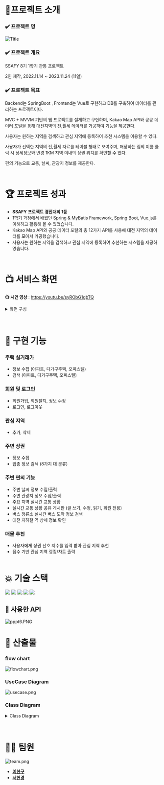 # 🚩프로젝트 소개

### ✔️ **프로젝트 명**

![Title](/Images/banner.png)

### ✔️ **프로젝트 개요**

SSAFY 8기 1학기 관통 프로젝트

2인 제작, 2022.11.14 ~ 2023.11.24 (11일)

### ✔️ **프로젝트 목표**

Backend는 SpringBoot , Frontend는 Vue로 구현하고 DB를 구축하여 데이터를 관리하는 프로젝트이다.

MVC + MVVM 기반의 웹 프로젝트를 설계하고 구현하며, Kakao Map API와 공공 데이터 포털을 통해 대전지역의 전,월세 데이터를 가공하여 기능을 제공한다.

사용자는 원하는 지역을 검색하고 관심 지역에 등록하여 추천 시스템을 이용할 수 있다.

사용자가 선택한 지역의 전,월세 자료를 테이블 형태로 보여주며, 해당하는 집의 이름 클릭 시 상세정보와 반경 1KM 지역 이내의 상권 위치를 확인할 수 있다.

편의 기능으로 교통, 날씨, 관광지 정보를 제공한다.

<br/>

# 🏆 프로젝트 성과

- **SSAFY 프로젝트 경진대회 1등**
- 1학기 과정에서 배웠던 Spring & MyBatis Framework, Spring Boot, Vue.js를 이해하고 활용해 볼 수 있었습니다.
- Kakao Map API와 공공 데이터 포털의 총 12가지 API를 사용해 대전 지역의 데이터를 모아서 가공했습니다.
- 사용자는 원하는 지역을 검색하고 관심 지역에 등록하여 추천하는 시스템을 제공하였습니다.

<br/>

# 📺 서비스 화면

**📺 시연 영상** : https://youtu.be/syRObG1gbTQ

<details>
<summary>화면 구성</summary>
<div markdown="1">

## [ 0. 메인 ]

![main-full.png](/Images/main-full.png)

- **기능 설명**
  페이지 첫 실행시 보여지는 화면으로 인사말, 서비스소개, 공공데이터, 팀원 소개로 이루어져있다.

## [ 1. 전,월세 실거래 조회]

![apt-search-keyword.png](/Images/search/apt-search-keyword.png)

![apt-search-1.png](/Images/search/apt-search-1.png)

![apt-search-2.png](/Images/search/apt-search-2.png)

로그인 하면 대전 지역 전,월세 실거래 조회 화면으로 넘어간다.
타입, 구 , 연 , 월을 선택하면 해당하는 지역의 다음 selectbox가 표시된다.
검색을 누르면 해당하는 지역의 전,월세 실거래 데이터가 조회된다.

## [ 2. 해당 주거형태의 이미지 불러오기 기능 ]

![apt-search-3.png](/Images/search/apt-search-3.png)

전월세 데이터를 조회한 후 해당 데이터를 클릭 시 상세정보가 출력되며 카카오 이미지 검색 api를 이용하여
정확도 순으로 첫 번째에 있는 이미지를 가져온다.

## [ 3. 카카오맵에서 매물 위치 및 상세 정보 조회 ]

![detail-full.png](/Images/near/detail-full.png)
![detail-near-button.png](/Images/near/detail-near-button.png)
![detail-near-list-1.png](/Images/near/detail-near-list-1.png)
![detail-near-list-2.png](/Images/near/detail-near-list-2.png)

원하는 매물의 상세정보 페이지로 이동하여 카카오지도 위에서 매물 위치를 시각적으로 확인할 수 있다.
상권 버튼을 눌러 사용자가 원하는 키워드 버튼을 클릭하면 해당 키워드에 맞는 상권 정보를 조회 가능하다. 각 상권 버튼을 누르면 상세정보가 보이며, 지도에서 인포윈도우로 정확한 위치를 파악할 수 있다. 상권 목록은 [접기]나 [상권모양버튼]으로 언제든 닫거나 열 수 있다.

## [ 4. 실시간 날씨 예보 조회 ]

![detail-near-weather.png](/Images/near/detail-near-weather.png)

중앙 상단의 날씨 버튼을 누르면 현재 페이지의 매물 위치 정보를 토대로 약 하루동안 날씨 예보를 시각적 아이콘으로 파악할 수 있다.

## [ 5. 주변 관광 정보 조회 ]

![detail-near-tour-1.png](/Images/near/detail-near-tour-1.png)
![detail-near-tour-2.png](/Images/near/detail-near-tour-2.png)

중앙 상단의 관광지 버튼을 누르면 현재 페이지의 매물 위치 정보를 토대로 동일한 구군 지역의 관광지를 리스트 형태로 보여준다. 각 항목을 클릭하면 우측 화면에서 관련 상세 정보를 조회할 수 있다.

## [ 6. 교통 상황 조회]

![traffic-road.png](/Images/traffic/traffic-road.png)

교통상황 버튼을 클릭하면 해당 페이지로 넘어간다.
랜드마크 버튼을 클릭하면 해당 지역의 실시간 교통 상황을 보여준다.

## [ 7. 교통 상황 공유 게시판 ]

![traffic-road-board.png](/Images/traffic/traffic-road-board.png)
![traffic-road-board-success.png](/Images/traffic/traffic-road-board-success.png)
![traffic-road-board-write.png](/Images/traffic/traffic-road-board-write.png)
![traffic-road-board-write-after-modifyable.png](/Images/traffic/traffic-road-board-write-after-modifyable.png)

랜드마크의 게시글 버튼을 클릭하면 오른쪽에 사이드바와 함께 해당하는 지역의 게시글 목록을 출력한다.
각 게시판 별로 유저는 CRUD 기능을 이용할 수 있고 게시글을 클릭하면 내용이 출력된다.
작성일시가 함께 출력되므로 실시간으로 교통 정보를 공유할 수 있다.

## [ 8. 실시간 버스정류소 조회 ]

![traffic-road-bus.png](/Images/traffic/traffic-road-bus.png)
![traffic-road-bus-search.png](/Images/traffic/traffic-road-bus-search.png)
![traffic-road-bus-detail.png](/Images/traffic/traffic-road-bus-detail.png)
대전광역시 3072개의 정류소 정보를 슬라이드쇼 형태로 조회할 수 있다.
우측 상단의 검색창을 통해 원하는 키워드의 정류소만 모아서 볼 수 있다.
원하는 정류소를 클릭하면 상세 정보를 모달창으로 확인할 수 있다.

## [ 9. 지하철 역사 정보 조회 ]

![traffic-subway.png](/Images/traffic/traffic-subway.png)

![traffic-subway-detail.png](/Images/traffic/traffic-subway-detail.png)

대전시의 모든 도시철도 역사정보를 슬라이드쇼 형태로 확인할 수 있다.
원하는 역을 클릭하면 모달창으로 상세정보를 조회 가능하다.

## [ 10. 관심지역 설정 ]

![wish-add-1.png](/Images/wish/wish-add-1.png)
![wish-add-2.png](/Images/wish/wish-add-2.png)
![wish-add-3.png](/Images/wish/wish-add-3.png)

로그인을 하면 3번의 페이지에서 하트 버튼이 보인다. 빈 하트를 누르면 관심지역에 추가되고, 하트가 채워진다. 반대로 채워진 하트를 누르면 관심지역에서 삭제되고 하트가 비게 된다.
해당 내역은 11번 관심지역 랭킹에서 상세하게 확인할 수 있다.

## [ 11. 관심지역 랭킹과 주변 상권 리스트 ]

![wishrank-1.png](/Images/wish/wishrank-1.png)
![wishrank-2.png](/Images/wish/wishrank-2.png)

사용자가 설정한 상권 선호도 점수를 바탕으로 점수화하여 시상대와 차트 형태로 표현했다.
( = 선호상권 유/무 + 반경500m 해당 상권 개수)
1~3위 매물은 해당 정보를 클릭하면 주변 상권 목록을 키워드 별로 모아서 볼 수 있다.

## [ 12. 로그인/로그아웃/회원가입/회원탈퇴/마이페이지/정보수정 ]

![login-before.png](/Images/member/login-before.png)
![login-after.png](/Images/member/login-after.png)
![modify-1.png](/Images/member/modify-1.png)
![modify-alert-fail.png](/Images/member/modify-alert-fail.png)
![modify-alert-success.png](/Images/member/modify-alert-success.png)
![regist-alert-fail.png](/Images/member/regist-alert-fail.png)
![regist-alert-success.png](/Images/member/regist-alert-success.png)

jwt 토큰 방식으로 로그인하여 안정성을 비교적 높였다.
![login-refreshToken.png](/Images/member/login-refreshToken.png)
회원가입은 전용 페이지에서, 정보 수정과 회원 탈퇴는 마이페이지에서 가능하다.
![wishscore-modify.png](/Images/wish/wishscore-modify.png)
![wishscore-modify-after.png](/Images/wish/wishscore-modify-after.png)
![wishscore-modify-success.png](/Images/wish/wishscore-modify-success.png)
마이페이지 내에 있는 상권 선호도 정보를 통해 사용자가 점수를 커스터마이징 할 수 있다.

</div>
</details>

<br/>
<br/>

# 🔧 구현 기능

### 주택 실거래가 ###
- 정보 수집 (아파트, 다가구주택, 오피스텔)
- 검색 (아파트, 다가구주택, 오피스텔)
### 회원 및 로그인 ###
- 회원가입, 회원탈퇴, 정보 수정
- 로그인, 로그아웃
### 관심 지역 ###
- 추가, 삭제
### 주변 상권 ###
- 정보 수집
- 업종 정보 검색 (8가지 대 분류)
### 주변 편의 기능 ###
- 주변 날씨 정보 수집/출력
- 주변 관광지 정보 수집/출력
- 주요 지역 실시간 교통 상황
- 실시간 교통 상황 공유 게시판 (글 쓰기, 수정, 읽기, 회원 전용)
- 버스 정류소 실시간 버스 도착 정보 검색
- 대전 지하철 역 상세 정보 확인
### 매물 추천 ###
- 사용자에게 상권 선호 지수를 입력 받아 관심 지역 추천
- 점수 기반 관심 지역 랭킹/차트 출력
    <br/>
    <br/>

# 💥 기술 스택

<img src="https://img.shields.io/badge/Springboot-6DB33F?style=for-the-badge&logo=Springboot&logoColor=white"> 
<img src="https://img.shields.io/badge/Vue-4FC08D?style=for-the-badge&logo=Vue.js&logoColor=white">
<img src="https://img.shields.io/badge/javascript-F7DF1E?style=for-the-badge&logo=javascript&logoColor=black"> 
<img src="https://img.shields.io/badge/mysql-4479A1?style=for-the-badge&logo=mysql&logoColor=white"> 
<img src="https://img.shields.io/badge/apachetomcat-F8DC75?style=for-the-badge&logo=apachetomcat&logoColor=black">

## 📡 사용한 API

![pppt6.PNG](/Images/ppt6.PNG)

# 💾 산출물

### flow chart

![flowchart.png](/Images/flowchart.png)

### UseCase Diagram

![usecase.png](/Images/usecase.png)

### Class Diagram

<details>
<summary>Class Diagram</summary>
<div markdown="1">

### Member

![member.PNG](/Images/class_diagram/member.png)

### Board

![board.PNG](/Images/class_diagram/board.png)

### Traffic

![traffic.PNG](/Images/class_diagram/traffic.png)

### Wish

![wish.PNG](/Images/class_diagram/wish.png)

### Config

![config_cd.PNG](/Images/class_diagram/config_cd.png)

### Interceptor

![interceptor_cd.PNG](/Images/class_diagram/interceptor_cd.png)

### Exception

![exception_cd.PNG](/Images/class_diagram/exception_cd.png)

</div>
</details>

<br/>
<br/>

# 👩‍💻 팀원

![team.png](/Images/team.png)

- **[이현구](https://github.com/Leeh9)**
- **[서현경](https://github.com/nanalyee)**
